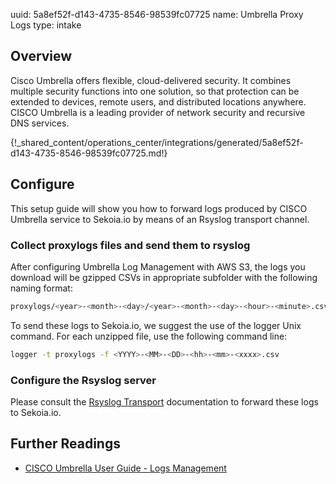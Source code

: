 uuid: 5a8ef52f-d143-4735-8546-98539fc07725
name: Umbrella Proxy Logs
type: intake

## Overview
Cisco Umbrella offers flexible, cloud-delivered security. It combines multiple security functions into one solution, so that protection can be extended to devices, remote users, and distributed locations anywhere. CISCO Umbrella is a leading provider of network security and recursive DNS services.

{!_shared_content/operations_center/integrations/generated/5a8ef52f-d143-4735-8546-98539fc07725.md!}

## Configure
This setup guide will show you how to forward logs produced by CISCO Umbrella service to Sekoia.io by means of an Rsyslog transport channel.

### Collect proxylogs files and send them to rsyslog
After configuring Umbrella Log Management with AWS S3, the logs you download will be gzipped CSVs in appropriate subfolder with the following naming format:

```bash
proxylogs/<year>-<month>-<day>/<year>-<month>-<day>-<hour>-<minute>.csv.gz
```

To send these logs to Sekoia.io, we suggest the use of the logger Unix command. For each unzipped file, use the following command line:

```bash
logger -t proxylogs -f <YYYY>-<MM>-<DD>-<hh>-<mm>-<xxxx>.csv
```

### Configure the Rsyslog server
Please consult the [Rsyslog Transport](../../../../ingestion_methods/rsyslog/) documentation to forward these logs to Sekoia.io.

## Further Readings
- [CISCO Umbrella User Guide - Logs Management](https://docs.umbrella.com/deployment-umbrella/docs/log-management)
